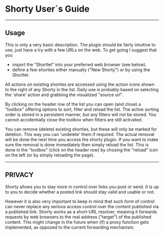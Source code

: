 # Shorty User´s Guide
-----

## Usage
This is only a very basic description. The plugin should be fairly intuitive to use, just have a try with a few URLs on the web. To get going I suggest that you  

* import the "Shortlet" into your preferred web browser (see below).  
* define a few shorties either manually ("New Shorty") or by using the Shortlet.  


All actions on existing shorties are accessed using the action icons shown to the right of any Shorty in the list. Daily use is probably based on selecting the 'share' action and grabbing the visualized "source url".


By clicking on the header row of the list you can open (and close) a "toolbox" offering options to sort, filter and reload the list. The active sorting order is stored in a persistent manner, but any filters will not be stored. You cannot accidentially close the toolbox when filters are still activated.


You can remove (delete) existing shorties, but these will only be marked for deletion. This way you can 'undelete' them if required. The actual removal will be done the next time you access the shorty plugin. If you want to make sure the removal is done immediately then simply reload the list. This is done in the "toolbox" (click on the header row) by chosing the "reload" icon on the left (or by simply reloading the page).

-----

## PRIVACY
Shorty allows you to stay more in control over links you post or send. It is up to you to decide whether a posted link should stay valid and usable or not.


However it is also very important to keep in mind that such form of control can never replace any serious access control over the content published via a published link. Shorty works as a short-URL resolver, meaning it forwards requests by web browsers to the real address ("target") of the published content. This might change in the future when (if) a proxy function gets implemented, as opposed to the current forwarding mechanism.

